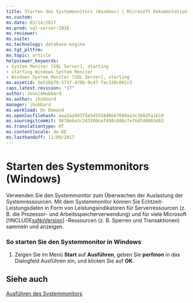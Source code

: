 ```yaml
---
title: Starten des Systemmonitors (Windows) | Microsoft Dokumentation
ms.custom: 
ms.date: 03/14/2017
ms.prod: sql-server-2016
ms.reviewer: 
ms.suite: 
ms.technology: database-engine
ms.tgt_pltfrm: 
ms.topic: article
helpviewer_keywords:
- System Monitor [SQL Server], starting
- starting Windows System Monitor
- Windows System Monitor [SQL Server], starting
ms.assetid: 5e51bb79-5737-470b-9c47-fac330c001c5
caps.latest.revision: "17"
author: JennieHubbard
ms.author: jhubbard
manager: jhubbard
ms.workload: On Demand
ms.openlocfilehash: aaa2aa9d375e545558d6b67000aa3c308dfa1b19
ms.sourcegitcommit: 9678eba3c2d3100cef408c69bcfe76df49803d63
ms.translationtype: HT
ms.contentlocale: de-DE
ms.lasthandoff: 11/09/2017
---
```

# <a name="start-system-monitor-windows"></a>Starten des Systemmonitors (Windows)
  Verwenden Sie den Systemmonitor zum Überwachen der Auslastung der Systemressourcen. Mit dem Systemmonitor können Sie Echtzeit-Leistungsdaten in Form von Leistungsindikatoren für Serverressourcen (z. B. die Prozessor- und Arbeitsspeicherverwendung) und für viele Microsoft [!INCLUDE[ssNoVersion](../../includes/ssnoversion-md.md)] -Ressourcen (z. B. Sperren und Transaktionen) sammeln und anzeigen.  
  
### <a name="to-start-system-monitor-in-windows"></a>So starten Sie den Systemmonitor in Windows  
  
1.  Zeigen Sie im Menü **Start** auf **Ausführen**, geben Sie **perfmon** in das Dialogfeld Ausführen ein, und klicken Sie auf **OK**.  
  
## <a name="see-also"></a>Siehe auch  
 [Ausführen des Systemmonitors](../../relational-databases/performance-monitor/run-system-monitor.md)  
  
  
